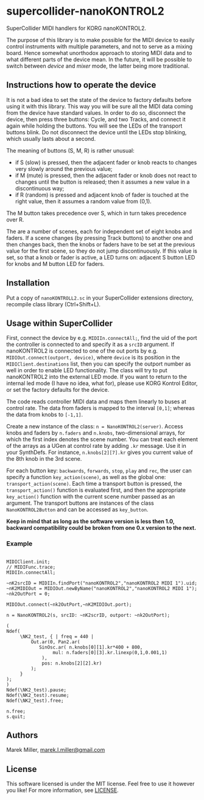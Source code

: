 # supercollider-nanoKONTROL2
SuperCollider MIDI handlers for KORG nanoKONTROL2.

The purpose of this library is to make possible for the MIDI device to easily
control instruments with multiple parameters, and not to serve as a mixing
board.  Hence somewhat unorthodox approach to storing MIDI data and to what
different parts of the device mean.  In the future, it will be possible to
switch between *device* and *mixer* mode, the latter being more traditional.


## Instructions how to operate the device

It is not a bad idea to set the state of the device to factory defaults
before using it with this library.  This way you will be sure all the MIDI
data coming from the device have standard values.  In order to do so, disconnect
the device, then press three buttons: Cycle, and two Tracks, and connect it
again while holding the buttons.  You will see the LEDs of the transport buttons
blink.  Do not disconnect the device until the LEDs stop blinking, which usually
lasts about a second.

The meaning of buttons (S, M, R) is rather unusual:

* if S (slow) is pressed, then the adjacent fader or knob reacts to
  changes very slowly around the previous value;
* if M (mute) is pressed, then the adjacent fader or knob does not react
  to changes until the button is released; then it assumes a new value
  in a discontinuous way;
* if R (random) is pressed and adjacent knob of fader is touched at
  the right value, then it assumes a random value from (0,1).

The M button takes precedence over S, which in turn takes precedence over R.

The are a number of scenes, each for independent set of eight knobs and faders.
If a scene changes (by pressing Track buttons) to another one and then
changes back, then the knobs or faders have to be set at the previous value
for the first scene, so they do not jump discontinuously.  If this value is set,
so that a knob or fader is active, a LED turns on: adjacent S button LED for
knobs and M button LED for faders.


## Installation
Put a copy of `nanoKONTROLL2.sc` in your SuperCollider extensions directory,
recompile class library (Ctrl+Shift+L).


## Usage within SuperCollider
First, connect the device by e.g. `MIDIIn.connectAll;`, find the uid of the
port the controller is connected to and specify it as a `srcID` argument.
If nanoKONTROL2 is connected to one of the out ports by e.g.
`MIDIOut.connect(outport, device)`, where `device` is its position in the
`MIDIClient.destinations` list, then you can specify the outport number as well
in order to enable LED functionality.  The class will try to put nanoKONTROL2
into the external LED mode.  If you want to return to the internal led mode
(I have no idea, what for), please use KORG Kontrol Editor, or set the factory
defaults for the device.

The code reads controller MIDI data and maps them linearly to buses
at control rate.  The data from faders is mapped to the interval `[0,1]`;
whereas the data from knobs to `[-1,1]`.

Create a new instance of the class: `n = NanoKONTROL2(server)`.
Access knobs and faders by `n.faders` and `n.knobs`, two-dimensional arrays,
for which the first index denotes the scene number.  You can treat each element
of the arrays as a UGen at control rate by adding `.kr` message.  Use it in
your SynthDefs.  For instance, `n.knobs[2][7].kr` gives you current value of
the 8th knob in the 3rd scene.

For each button key: `backwards`, `forwards`, `stop`, `play` and `rec`,
the user can specify a function `key_action(scene)`, as well as the global one:
`transport_action(scene)`.  Each time a transport button is pressed,
the `transport_action()` function is evaluated first, and then the appropriate
`key_action()` function with the current scene number passed as an argument.
The transport buttons are instances of the class `NanoKONTROL2Button` and
can be accessed as `key_button`.

**Keep in mind that as long as the software version is less then 1.0,**
**backward compatibility could be broken from one 0.x version to the next.**


### Example

```SuperCollider

MIDIClient.init;
// MIDIFunc.trace;
MIDIIn.connectAll;

~nK2srcID = MIDIIn.findPort("nanoKONTROL2","nanoKONTROL2 MIDI 1").uid;
~nK2MIDIOut = MIDIOut.newByName("nanoKONTROL2","nanoKONTROL2 MIDI 1");
~nk2OutPort = 0;

MIDIOut.connect(~nk2OutPort,~nK2MIDIOut.port);

n = NanoKONTROL2(s, srcID: ~nK2scrID, outport: ~nk2OutPort);

(
Ndef(
     \NK2_test, { | freq = 440 |
         Out.ar(0, Pan2.ar(
            SinOsc.ar( n.knobs[0][1].kr*400 + 800,
                 mul: n.faders[0][3].kr.linexp(0,1,0.001,1)
             ),
             pos: n.knobs[2][2].kr)
         );
     }
);
)
Ndef(\NK2_test).pause;
Ndef(\NK2_test).resume;
Ndef(\NK2_test).free;

n.free;
s.quit;
```

## Authors
Marek Miller, <marek.l.miller@gmail.com>


## License
This software licensed is under the MIT license.  Feel free to use it however
you like!  For more information, see [LICENSE](./LICENSE).

